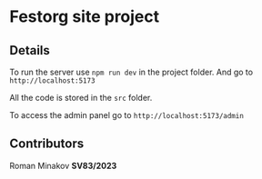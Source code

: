 # Festorg site project
## Details
To run the server use `npm run dev` in the project folder. And go to `http://localhost:5173`

All the code is stored in the `src` folder.

To access the admin panel go to `http://localhost:5173/admin`
## Contributors
Roman Minakov **SV83/2023**